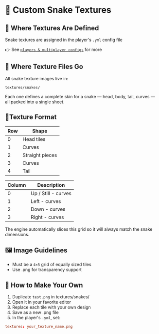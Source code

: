 # 🐍 Custom Snake Textures

## 📄 Where Textures Are Defined
Snake textures are assigned in the player's `.yml` config file

👉 See [`players & multiplayer configs`](../players.md) for more

## 📁 Where Texture Files Go
All snake texture images live in:
```
textures/snakes/
```
Each one defines a complete skin for a snake — head, body, tail, curves — all packed into a single sheet.

## 🧩Texture Format
|Row   | Shape |
| -------- | ------- |
| 0 | Head tiles | 
| 1 | Curves |
| 2 | Straight pieces |
| 3 | Curves |
| 4 | Tail |

| Column | Description |
| ------- | ------- |
| 0 | Up / Still - curves |
| 1 | Left - curves |
| 2 | Down - curves |
| 3 | Right - curves |

The engine automatically slices this grid so it will always match the snake dimensions.

## 🖼️ Image Guidelines
- Must be a `4×5` grid of equally sized tiles
- Use .png for transparency support

## 🎨 How to Make Your Own
1. Duplicate `test.png` in textures/snakes/
2. Open it in your favorite editor
3. Replace each tile with your own design
4. Save as a new .png file
5. In the player's `.yml`, set:
```toml
textures: your_texture_name.png
```